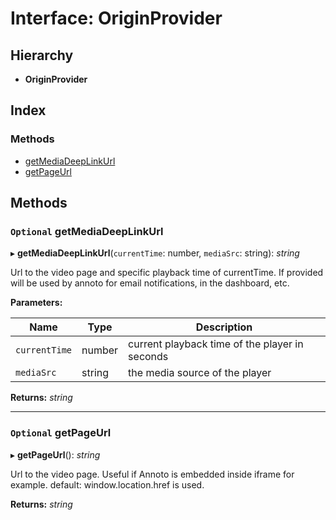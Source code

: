 # Interface: OriginProvider

## Hierarchy

* **OriginProvider**

## Index

### Methods

* [getMediaDeepLinkUrl](annoto.originprovider.md#optional-getmediadeeplinkurl)
* [getPageUrl](annoto.originprovider.md#optional-getpageurl)

## Methods

### `Optional` getMediaDeepLinkUrl

▸ **getMediaDeepLinkUrl**(`currentTime`: number, `mediaSrc`: string): *string*

Url to the video page and specific playback time of currentTime.
If provided will be used by annoto for email notifications, in the dashboard, etc.

**Parameters:**

Name | Type | Description |
------ | ------ | ------ |
`currentTime` | number | current playback time of the player in seconds |
`mediaSrc` | string | the media source of the player  |

**Returns:** *string*

___

### `Optional` getPageUrl

▸ **getPageUrl**(): *string*

Url to the video page.
Useful if Annoto is embedded inside iframe for example.
default: window.location.href is used.

**Returns:** *string*
